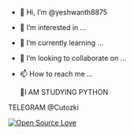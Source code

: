 - 👋 Hi, I’m @yeshwanth8875
- 👀 I’m interested in ...
- 🌱 I’m currently learning ...
- 💞️ I’m looking to collaborate on ...
- 📫 How to reach me ...

   🔎I AM STUDYING PYTHON 

TELEGRAM @Cutozki 



[![Open Source Love](https://badges.frapsoft.com/os/v2/open-source.svg?v=103)](https://github.com/ellerbrock/open-source-badges/)

<!---
yeshwanth8875/yeshwanth8875 is a ✨ special ✨ repository because its `README.md` (this file) appears on your GitHub profile.
You can click the Preview link to take a look at your changes.
--->

